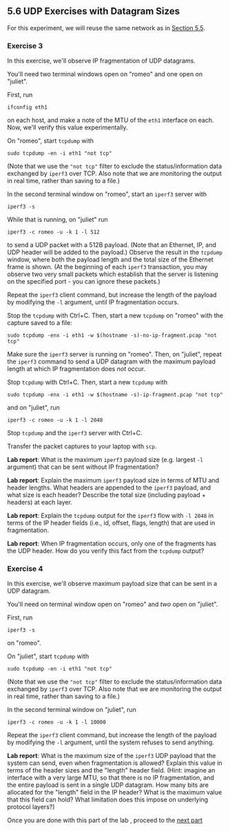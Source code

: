 ## 5.6 UDP Exercises with Datagram Sizes


For this experiment, we will reuse the same network as in [Section 5.5](el5373-lab5-55.md). 

### Exercise 3

In this exercise, we'll observe IP fragmentation of UDP datagrams.

You'll need two terminal windows open on "romeo" and one open on "juliet".

First, run 

```
ifconfig eth1
```

on each host, and make a note of the MTU of the `eth1` interface on each. Now, we'll verify this value experimentally.

On "romeo", start `tcpdump` with 

```
sudo tcpdump -en -i eth1 "not tcp"
```

(Note that we use the `"not tcp"` filter to exclude the status/information data exchanged by `iperf3` over TCP. Also note that we are monitoring the output in real time, rather than saving to a file.)

In the second terminal window on "romeo", start an `iperf3` server with

```
iperf3 -s
```

While that is running, on "juliet" run

```
iperf3 -c romeo -u -k 1 -l 512
```

to send a UDP packet with a 512B payload. (Note that an Ethernet, IP, and UDP header will be added to the payload.) Observe the result in the `tcpdump` window, where both the payload length and the total size of the Ethernet frame is shown. (At the beginning of each `iperf3` transaction, you may observe two very small packets which establish that the server is listening on the specified port - you can ignore these packets.)

Repeat the `iperf3` client command, but increase the length of the payload by modifying the `-l` argument, until IP fragmentation occurs.

Stop the `tcpdump` with Ctrl+C. Then, start a new `tcpdump` on "romeo" with the capture saved to a file:

```
sudo tcpdump -enx -i eth1 -w $(hostname -s)-no-ip-fragment.pcap "not tcp"
```

Make sure the `iperf3` server is running on "romeo". Then, on "juliet", repeat the `iperf3` command to send a UDP datagram with the maximum payload length at which IP fragmentation does _not_ occur.

Stop `tcpdump` with Ctrl+C. Then, start a new `tcpdump` with


```
sudo tcpdump -enx -i eth1 -w $(hostname -s)-ip-fragment.pcap "not tcp"
```

and on "juliet", run

```
iperf3 -c romeo -u -k 1 -l 2048
```

Stop `tcpdump` and the `iperf3` server with Ctrl+C.

Transfer the packet captures to your laptop with `scp`.


**Lab report**: What is the maximum `iperf3` payload size (e.g. largest `-l` argument) that can be sent without IP fragmentation?

**Lab report**: Explain the maximum `iperf3` payload size in terms of MTU and header lengths. What headers are appended to the `iperf3` payload, and what size is each header?  Describe the total size (including payload + headers) at each layer.

**Lab report**: Explain the `tcpdump` output for the `iperf3` flow with `-l 2048` in terms of the IP header fields (i.e., id, offset, flags, length) that are used in fragmentation.

**Lab report**: When IP fragmentation occurs, only one of the fragments has the UDP header. How do you verify this fact from the `tcpdump` output?


### Exercise 4

In this exercise, we'll observe maximum payload size that can be sent in a UDP datagram.

You'll need on terminal window open on "romeo" and _two_ open on "juliet".

First, run 

```
iperf3 -s 
```

on "romeo".

On "juliet",  start `tcpdump` with 

```
sudo tcpdump -en -i eth1 "not tcp"
```

(Note that we use the `"not tcp"` filter to exclude the status/information data exchanged by `iperf3` over TCP. Also note that we are monitoring the output in real time, rather than saving to a file.)

In the second terminal window on "juliet", run

```
iperf3 -c romeo -u -k 1 -l 10000
```

Repeat the `iperf3` client command, but increase the length of the payload by modifying the `-l` argument, until the system refuses to send anything.


**Lab report**: What is the maximum size of the `iperf3` UDP payload that the system can send, even when fragmentation is allowed? Explain this value in terms of the header sizes and the "length" header field. (Hint: imagine an interface with a very large MTU, so that there is no IP fragmentation, and the entire payload is sent in a single UDP datagram. How many bits are allocated for the "length" field in the IP header? What is the maximum value that this field can hold? What limitation does this impose on underlying protocol layers?)

Once you are done with this part of the lab , proceed to the [next part](el5373-lab5-58.md)
